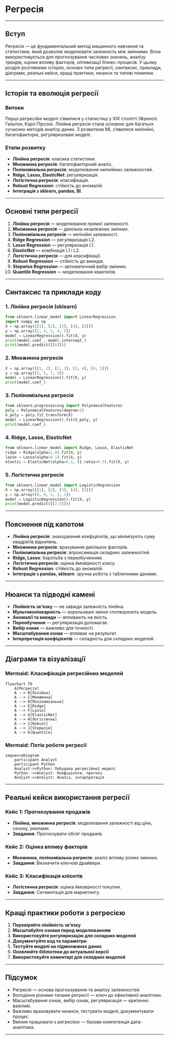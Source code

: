 # Регресія

---

## Вступ

Регресія — це фундаментальний метод машинного навчання та статистики, який дозволяє моделювати залежність між змінними. Вона використовується для прогнозування числових значень, аналізу трендів, оцінки впливу факторів, оптимізації бізнес-процесів. У цьому розділі розглянемо історію, основні типи регресії, синтаксис, приклади, діаграми, реальні кейси, кращі практики, нюанси та типові помилки.

---

## Історія та еволюція регресії

### Витоки

Перші регресійні моделі з’явилися у статистиці у XIX столітті (Френсіс Гальтон, Карл Пірсон). Лінійна регресія стала основою для багатьох сучасних методів аналізу даних. З розвитком ML з’явилися нелінійні, багатофакторні, регуляризовані моделі.

### Етапи розвитку

-   **Лінійна регресія**: класика статистики.
-   **Множинна регресія**: багатофакторний аналіз.
-   **Поліноміальна регресія**: моделювання нелінійних залежностей.
-   **Ridge, Lasso, ElasticNet**: регуляризація.
-   **Логістична регресія**: класифікація.
-   **Robust Regression**: стійкість до аномалій.
-   **Інтеграція з sklearn, pandas, BI**.

---

## Основні типи регресії

1. **Лінійна регресія** — моделювання прямої залежності.
2. **Множинна регресія** — декілька незалежних змінних.
3. **Поліноміальна регресія** — нелінійні залежності.
4. **Ridge Regression** — регуляризація L2.
5. **Lasso Regression** — регуляризація L1.
6. **ElasticNet** — комбінація L1 і L2.
7. **Логістична регресія** — для класифікації.
8. **Robust Regression** — стійкість до викидів.
9. **Stepwise Regression** — автоматичний вибір змінних.
10. **Quantile Regression** — моделювання квантилів.

---

## Синтаксис та приклади коду

### 1. Лінійна регресія (sklearn)

```python
from sklearn.linear_model import LinearRegression
import numpy as np
X = np.array([[1], [2], [3], [4], [5]])
y = np.array([2, 4, 5, 4, 5])
model = LinearRegression().fit(X, y)
print(model.coef_, model.intercept_)
print(model.predict([[6]]))
```

### 2. Множинна регресія

```python
X = np.array([[1, 2], [2, 3], [3, 4], [4, 5]])
y = np.array([3, 5, 7, 9])
model = LinearRegression().fit(X, y)
print(model.coef_)
```

### 3. Поліноміальна регресія

```python
from sklearn.preprocessing import PolynomialFeatures
poly = PolynomialFeatures(degree=2)
X_poly = poly.fit_transform(X)
model = LinearRegression().fit(X_poly, y)
print(model.coef_)
```

### 4. Ridge, Lasso, ElasticNet

```python
from sklearn.linear_model import Ridge, Lasso, ElasticNet
ridge = Ridge(alpha=1.0).fit(X, y)
lasso = Lasso(alpha=0.1).fit(X, y)
elastic = ElasticNet(alpha=0.1, l1_ratio=0.5).fit(X, y)
```

### 5. Логістична регресія

```python
from sklearn.linear_model import LogisticRegression
X = np.array([[1], [2], [3], [4], [5]])
y = np.array([0, 0, 1, 1, 1])
model = LogisticRegression().fit(X, y)
print(model.predict([[2.5]]))
```

---

## Пояснення під капотом

-   **Лінійна регресія**: знаходження коефіцієнтів, що мінімізують суму квадратів відхилень.
-   **Множинна регресія**: врахування декількох факторів.
-   **Поліноміальна регресія**: апроксимація складних залежностей.
-   **Ridge, Lasso**: боротьба з переобученням.
-   **Логістична регресія**: оцінка ймовірності класу.
-   **Robust Regression**: стійкість до аномалій.
-   **Інтеграція з pandas, sklearn**: зручна робота з табличними даними.

---

## Нюанси та підводні камені

-   **Лінійність зв’язку** — не завжди залежність лінійна.
-   **Мультиколінеарність** — корельовані змінні спотворюють модель.
-   **Аномалії та викиди** — впливають на якість.
-   **Переобучення** — регуляризація допомагає.
-   **Вибір ознак** — важливо для точності.
-   **Масштабування ознак** — впливає на результат.
-   **Інтерпретація коефіцієнтів** — складність для складних моделей.

---

## Діаграми та візуалізації

### Mermaid: Класифікація регресійних моделей

```mermaid
flowchart TD
    A[Регресія]
    A --> B[Лінійна]
    A --> C[Множинна]
    A --> D[Поліноміальна]
    A --> E[Ridge]
    A --> F[Lasso]
    A --> G[ElasticNet]
    A --> H[Логістична]
    A --> I[Robust]
    A --> J[Stepwise]
    A --> K[Quantile]
```

### Mermaid: Потік роботи регресії

```mermaid
sequenceDiagram
    participant Analyst
    participant Python
    Analyst->>Python: Побудова регресійної моделі
    Python-->>Analyst: Коефіцієнти, прогноз
    Analyst->>Analyst: Аналіз, інтерпретація
```

---

## Реальні кейси використання регресії

### Кейс 1: Прогнозування продажів

-   **Лінійна, множинна регресія**: моделювання залежності від ціни, сезону, реклами.
-   **Завдання**: Прогнозувати обсяг продажів.

### Кейс 2: Оцінка впливу факторів

-   **Множинна, поліноміальна регресія**: аналіз впливу різних змінних.
-   **Завдання**: Визначити ключові драйвери.

### Кейс 3: Класифікація клієнтів

-   **Логістична регресія**: оцінка ймовірності покупки.
-   **Завдання**: Сегментація для маркетингу.

---

## Кращі практики роботи з регресією

1. **Перевіряйте лінійність зв’язку**
2. **Масштабуйте ознаки перед моделюванням**
3. **Використовуйте регуляризацію для складних моделей**
4. **Документуйте код та параметри**
5. **Тестуйте моделі на підмножинах даних**
6. **Оновлюйте бібліотеки до актуальної версії**
7. **Використовуйте коментарі для складних моделей**

---

## Підсумок

-   Регресія — основа прогнозування та аналізу залежностей.
-   Володіння різними типами регресії — ключ до ефективної аналітики.
-   Масштабування ознак, вибір ознак, регуляризація — критично важливі.
-   Важливо враховувати нюанси, тестувати моделі, документувати процес.
-   Вміння працювати з регресією — базова компетенція дата-аналітика.

---
